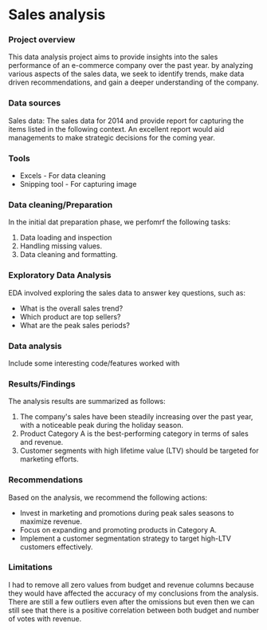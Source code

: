 # Sales analysis

### Project overview

This data analysis project aims to provide insights into the sales performance of an e-commerce company over the past year. by analyzing various aspects of the sales data, we seek to identify trends, make data driven recommendations, and gain a deeper understanding of the company. 
### Data sources

Sales data: The sales data for 2014 and provide report for capturing the items listed in the following context. An excellent report would aid managements to make strategic decisions for the coming year.

### Tools

- Excels - For data cleaning
- Snipping tool - For capturing image

### Data cleaning/Preparation

In the initial dat preparation phase, we perfomrf the following tasks:
1. Data loading and inspection
2. Handling missing values.
3. Data cleaning and formatting.

### Exploratory Data Analysis 

EDA involved exploring the sales data to answer key questions, such as: 

- What is the overall sales trend?
- Which product are top sellers?
- What are the peak sales periods?

### Data analysis

Include some interesting code/features worked with 

### Results/Findings

The analysis results are summarized as follows:
1. The company's sales have been steadily increasing over the past year, with a noticeable peak during the holiday season.
2. Product Category A is the best-performing category in terms of sales and revenue.
3. Customer segments with high lifetime value (LTV) should be targeted for marketing efforts.

### Recommendations

Based on the analysis, we recommend the following actions:
- Invest in marketing and promotions during peak sales seasons to maximize revenue.
- Focus on expanding and promoting products in Category A.
- Implement a customer segmentation strategy to target high-LTV customers effectively.

### Limitations

I had to remove all zero values from budget and revenue columns because they would have affected the accuracy of my conclusions from the analysis. There are still a
few outliers even after the omissions but even then we can still see that there is a positive correlation between both budget and number of votes with revenue.
